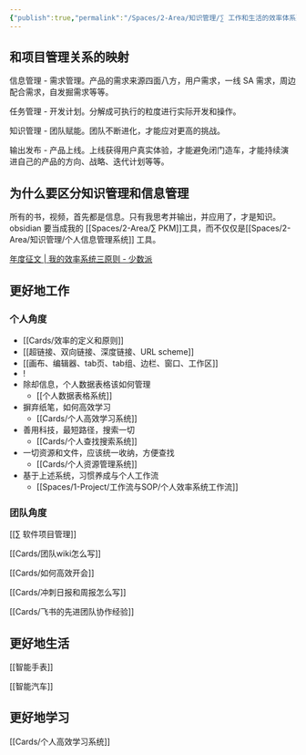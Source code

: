 ```yaml
---
{"publish":true,"permalink":"/Spaces/2-Area/知识管理/∑ 工作和生活的效率体系建设.md","aliases":"PIM与PKM结合的完整工作流 数字时代如何更好地工作与生活 人+科技融合","title":"∑ 工作和生活的效率体系建设","created":"2022-06-09","modified":"2023-03-14","published":"2025-07-08T23:57:03.039+08:00","tags":["moc"],"cssclasses":""}
---
```



## 和项目管理关系的映射

信息管理 - 需求管理。产品的需求来源四面八方，用户需求，一线 SA 需求，周边配合需求，自发掘需求等等。

任务管理 - 开发计划。分解成可执行的粒度进行实际开发和操作。

知识管理 - 团队赋能。团队不断进化，才能应对更高的挑战。

输出发布 - 产品上线。上线获得用户真实体验，才能避免闭门造车，才能持续演进自己的产品的方向、战略、迭代计划等等。

## 为什么要区分知识管理和信息管理

所有的书，视频，首先都是信息。只有我思考并输出，并应用了，才是知识。obsidian 要当成我的 [[Spaces/2-Area/∑ PKM]]工具，而不仅仅是[[Spaces/2-Area/知识管理/个人信息管理系统]] 工具。

[年度征文 | 我的效率系统三原则 - 少数派](cubox://card?id=ff808081810aedce01810b8b1ec7389a)

## 更好地工作

### 个人角度

- [[Cards/效率的定义和原则]]
- [[超链接、双向链接、深度链接、URL scheme]]
- [[画布、编辑器、tab页、tab组、边栏、窗口、工作区]]
- !
- 除却信息，个人数据表格该如何管理
	- [[个人数据表格系统]]
- 摒弃纸笔，如何高效学习
	- [[Cards/个人高效学习系统]]
- 善用科技，最短路径，搜索一切
	- [[Cards/个人查找搜索系统]]
- 一切资源和文件，应该统一收纳，方便查找
	- [[Cards/个人资源管理系统]]
- 基于上述系统，习惯养成与个人工作流
	- [[Spaces/1-Project/工作流与SOP/个人效率系统工作流]]

### 团队角度

[[∑ 软件项目管理]]

[[Cards/团队wiki怎么写]]

[[Cards/如何高效开会]]

[[Cards/冲刺日报和周报怎么写]]

[[Cards/飞书的先进团队协作经验]]

## 更好地生活

[[智能手表]]

[[智能汽车]]

## 更好地学习

[[Cards/个人高效学习系统]]